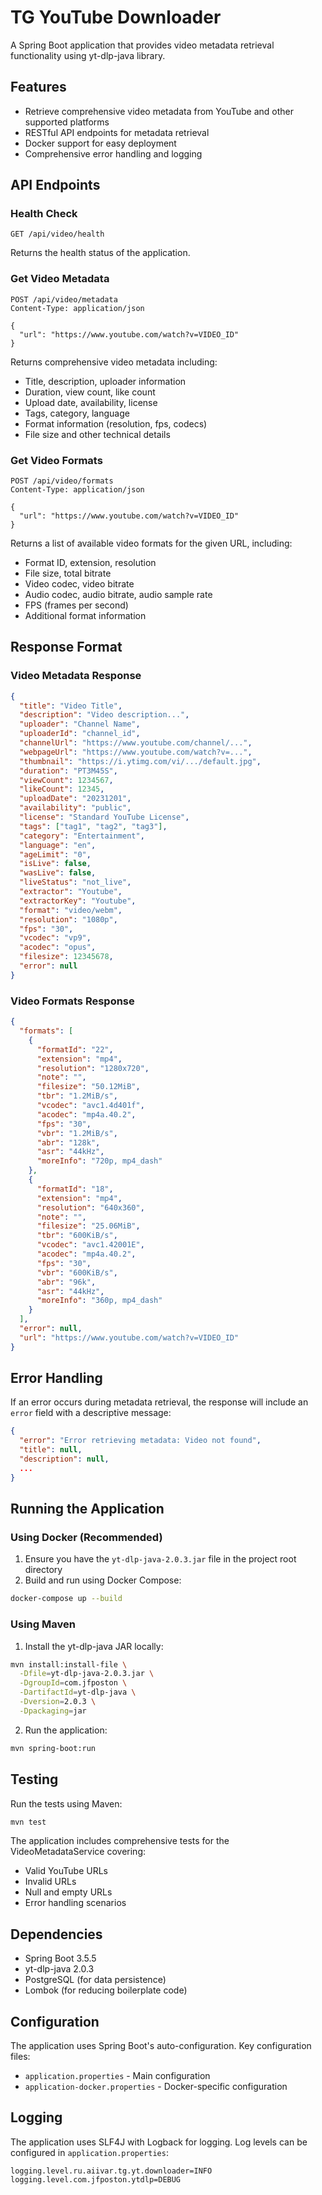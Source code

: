 # TG YouTube Downloader

A Spring Boot application that provides video metadata retrieval functionality using yt-dlp-java library.

## Features

- Retrieve comprehensive video metadata from YouTube and other supported platforms
- RESTful API endpoints for metadata retrieval
- Docker support for easy deployment
- Comprehensive error handling and logging

## API Endpoints

### Health Check
```
GET /api/video/health
```
Returns the health status of the application.

### Get Video Metadata
```
POST /api/video/metadata
Content-Type: application/json

{
  "url": "https://www.youtube.com/watch?v=VIDEO_ID"
}
```

Returns comprehensive video metadata including:
- Title, description, uploader information
- Duration, view count, like count
- Upload date, availability, license
- Tags, category, language
- Format information (resolution, fps, codecs)
- File size and other technical details

### Get Video Formats
```
POST /api/video/formats
Content-Type: application/json

{
  "url": "https://www.youtube.com/watch?v=VIDEO_ID"
}
```

Returns a list of available video formats for the given URL, including:
- Format ID, extension, resolution
- File size, total bitrate
- Video codec, video bitrate
- Audio codec, audio bitrate, audio sample rate
- FPS (frames per second)
- Additional format information

## Response Format

### Video Metadata Response
```json
{
  "title": "Video Title",
  "description": "Video description...",
  "uploader": "Channel Name",
  "uploaderId": "channel_id",
  "channelUrl": "https://www.youtube.com/channel/...",
  "webpageUrl": "https://www.youtube.com/watch?v=...",
  "thumbnail": "https://i.ytimg.com/vi/.../default.jpg",
  "duration": "PT3M45S",
  "viewCount": 1234567,
  "likeCount": 12345,
  "uploadDate": "20231201",
  "availability": "public",
  "license": "Standard YouTube License",
  "tags": ["tag1", "tag2", "tag3"],
  "category": "Entertainment",
  "language": "en",
  "ageLimit": "0",
  "isLive": false,
  "wasLive": false,
  "liveStatus": "not_live",
  "extractor": "Youtube",
  "extractorKey": "Youtube",
  "format": "video/webm",
  "resolution": "1080p",
  "fps": "30",
  "vcodec": "vp9",
  "acodec": "opus",
  "filesize": 12345678,
  "error": null
}
```

### Video Formats Response
```json
{
  "formats": [
    {
      "formatId": "22",
      "extension": "mp4",
      "resolution": "1280x720",
      "note": "",
      "filesize": "50.12MiB",
      "tbr": "1.2MiB/s",
      "vcodec": "avc1.4d401f",
      "acodec": "mp4a.40.2",
      "fps": "30",
      "vbr": "1.2MiB/s",
      "abr": "128k",
      "asr": "44kHz",
      "moreInfo": "720p, mp4_dash"
    },
    {
      "formatId": "18",
      "extension": "mp4",
      "resolution": "640x360",
      "note": "",
      "filesize": "25.06MiB",
      "tbr": "600KiB/s",
      "vcodec": "avc1.42001E",
      "acodec": "mp4a.40.2",
      "fps": "30",
      "vbr": "600KiB/s",
      "abr": "96k",
      "asr": "44kHz",
      "moreInfo": "360p, mp4_dash"
    }
  ],
  "error": null,
  "url": "https://www.youtube.com/watch?v=VIDEO_ID"
}
```

## Error Handling

If an error occurs during metadata retrieval, the response will include an `error` field with a descriptive message:

```json
{
  "error": "Error retrieving metadata: Video not found",
  "title": null,
  "description": null,
  ...
}
```

## Running the Application

### Using Docker (Recommended)

1. Ensure you have the `yt-dlp-java-2.0.3.jar` file in the project root directory
2. Build and run using Docker Compose:

```bash
docker-compose up --build
```

### Using Maven

1. Install the yt-dlp-java JAR locally:
```bash
mvn install:install-file \
  -Dfile=yt-dlp-java-2.0.3.jar \
  -DgroupId=com.jfposton \
  -DartifactId=yt-dlp-java \
  -Dversion=2.0.3 \
  -Dpackaging=jar
```

2. Run the application:
```bash
mvn spring-boot:run
```

## Testing

Run the tests using Maven:

```bash
mvn test
```

The application includes comprehensive tests for the VideoMetadataService covering:
- Valid YouTube URLs
- Invalid URLs
- Null and empty URLs
- Error handling scenarios

## Dependencies

- Spring Boot 3.5.5
- yt-dlp-java 2.0.3
- PostgreSQL (for data persistence)
- Lombok (for reducing boilerplate code)

## Configuration

The application uses Spring Boot's auto-configuration. Key configuration files:
- `application.properties` - Main configuration
- `application-docker.properties` - Docker-specific configuration

## Logging

The application uses SLF4J with Logback for logging. Log levels can be configured in `application.properties`:

```properties
logging.level.ru.aiivar.tg.yt.downloader=INFO
logging.level.com.jfposton.ytdlp=DEBUG
```
